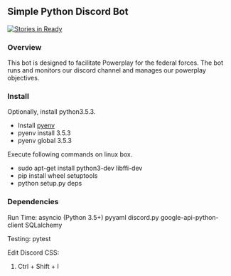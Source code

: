 ## Simple Python Discord Bot

[![Stories in Ready][WaffleShield]][WaffleDash]

### Overview

This bot is designed to facilitate Powerplay for the federal forces.
The bot runs and monitors our discord channel and manages our powerplay objectives.

### Install

Optionally, install python3.5.3.
- Install [pyenv](https://github.com/pyenv/pyenv)
- pyenv install 3.5.3
- pyenv global 3.5.3

Execute following commands on linux box.
- sudo apt-get install python3-dev libffi-dev
- pip install wheel setuptools
- python setup.py deps

### Dependencies

Run Time:
asyncio (Python 3.5+)
pyyaml
discord.py
google-api-python-client
SQLalchemy

Testing:
pytest

Edit Discord CSS:
1) Ctrl + Shift + I

<!-- Links -->
[WaffleShield]: https://badge.waffle.io/starcraftman/cogBot.svg?label=ready&title=Ready
[WaffleDash]: http://waffle.io/starcraftman/cogBot
